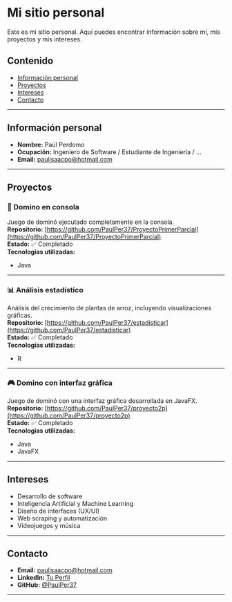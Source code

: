 # Mi sitio personal  
Este es mi sitio personal. Aquí puedes encontrar información sobre mí, mis proyectos y mis intereses.

## Contenido  
* [Información personal](#información-personal)  
* [Proyectos](#proyectos)  
* [Intereses](#intereses)  
* [Contacto](#contacto)

---

## Información personal  
* **Nombre:** Paúl Perdomo 
* **Ocupación:** Ingeniero de Software / Estudiante de Ingeniería / …    
* **Email:** [paulisaacpo@hotmail.com](mailto:paulisaacpo@hotmail.com)

---

## Proyectos

### 🎯 Domino en consola  
Juego de dominó ejecutado completamente en la consola.  
**Repositorio:** [https://github.com/PaulPer37/ProyectoPrimerParcial](https://github.com/PaulPer37/ProyectoPrimerParcial)  
**Estado:** ✅ Completado  
**Tecnologías utilizadas:**  
- Java  

---

### 📊 Análisis estadístico  
Análisis del crecimiento de plantas de arroz, incluyendo visualizaciones gráficas.  
**Repositorio:** [https://github.com/PaulPer37/estadisticar](https://github.com/PaulPer37/estadisticar)  
**Estado:** ✅ Completado  
**Tecnologías utilizadas:**  
- R  

---

### 🎮 Domino con interfaz gráfica  
Juego de dominó con una interfaz gráfica desarrollada en JavaFX.  
**Repositorio:** [https://github.com/PaulPer37/proyecto2p](https://github.com/PaulPer37/proyecto2p)  
**Estado:** ✅ Completado  
**Tecnologías utilizadas:**  
- Java  
- JavaFX  
---

## Intereses  
* Desarrollo de software  
* Inteligencia Artificial y Machine Learning  
* Diseño de interfaces (UX/UI)  
* Web scraping y automatización  
* Videojuegos y música

---

## Contacto  
* **Email:** [paulisaacpo@hotmail.com](mailto:paulisaacpo@hotmail.com)  
* **LinkedIn:** [Tu Perfil](https://linkedin.com/in/usuario)  
* **GitHub:** [@PaulPer37](https://github.com/PaulPer37)  

---
